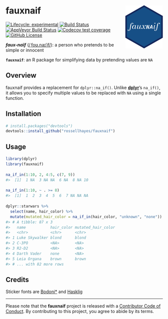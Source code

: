 
<!-- README.md is generated from README.Rmd. Please edit that file -->

# fauxnaif <img src='man/figures/logo.png' align="right" height="138" />

<!-- badges: start -->

[![Lifecycle:
experimental](https://img.shields.io/badge/lifecycle-experimental-orange.svg)](https://www.tidyverse.org/lifecycle/#experimental)
[![Build
Status](https://travis-ci.org/rossellhayes/fauxnaif.svg?branch=master)](https://travis-ci.org/rossellhayes/fauxnaif)
[![AppVeyor Build
Status](https://ci.appveyor.com/api/projects/status/github/rossellhayes/fauxnaif?branch=master&svg=true)](https://ci.appveyor.com/project/rossellhayes/fauxnaif)
[![Codecov test
coverage](https://codecov.io/gh/rossellhayes/fauxnaif/branch/master/graph/badge.svg)](https://codecov.io/gh/rossellhayes/fauxnaif?branch=master)
[![GitHub
License](https://img.shields.io/github/license/rossellhayes/fauxnaif?color=blueviolet)](https://github.com/rossellhayes/fauxnaif/blob/master/LICENSE)
<!-- badges: end -->

***faux-naïf***
([/ˌfoʊ.naɪˈif/](https://en.wikipedia.org/wiki/Help:IPA/English)): a
person who pretends to be simple or innocent

**`fauxnaif`**: an R package for simplifying data by pretending values
are `NA`

## Overview

fauxnaif provides a replacement for `dplyr::na_if()`. Unlike
[**dplyr**](https://github.com/tidyverse/dplyr)’s `na_if()`, it allows
you to specify multiple values to be replaced with `NA` using a single
function.

## Installation

``` r
# install.packages("devtools")
devtools::install_github("rossellhayes/fauxnaif")
```

## Usage

``` r
library(dplyr)
library(fauxnaif)

na_if_in(1:10, 2, 4:5, c(7, 9))
#>  [1]  1 NA  3 NA NA  6 NA  8 NA 10

na_if_in(1:10, ~ . >= 8)
#>  [1]  1  2  3  4  5  6  7 NA NA NA

dplyr::starwars %>%
  select(name, hair_color) %>%
  mutate(mutated_hair_color = na_if_in(hair_color, "unknown", "none"))
#> # A tibble: 87 x 3
#>   name           hair_color mutated_hair_color
#>   <chr>          <chr>      <chr>             
#> 1 Luke Skywalker blond      blond             
#> 2 C-3PO          <NA>       <NA>              
#> 3 R2-D2          <NA>       <NA>              
#> 4 Darth Vader    none       <NA>              
#> 5 Leia Organa    brown      brown             
#> # ... with 82 more rows
```

## Credits

Sticker fonts are
[Bodoni\*](https://github.com/indestructible-type/Bodoni) and
[Hasklig](https://github.com/i-tu/Hasklig)

-----

Please note that the **fauxnaif** project is released with a
[Contributor Code of Conduct](CODE_OF_CONDUCT.md). By contributing to
this project, you agree to abide by its terms.
